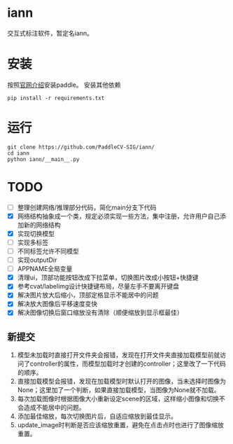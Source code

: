 # iann
交互式标注软件，暂定名iann。

# 安装
按照[官网介绍](https://www.paddlepaddle.org.cn/install/quick)安装paddle。
安装其他依赖
```shell
pip install -r requirements.txt
```

# 运行
```shell
git clone https://github.com/PaddleCV-SIG/iann/
cd iann
python iann/__main__.py
```

# TODO

- [ ] 整理创建网络/推理部分代码，简化main分支下代码
- [x] 网络结构抽象成一个类，规定必须实现一些方法，集中注册，允许用户自己添加新的网络结构
- [x] 实现切换模型
- [ ] 实现多标签
- [ ] 不同标签允许不同模型
- [ ] 实现outputDir
- [ ] APPNAME全局变量
- [x] 清理ui，顶部功能按钮改成下拉菜单，切换图片改成小按钮+快捷键
- [x] 参考cvat/labelimg设计快捷键布局，尽量左手不要离开键盘
- [x] 解决图片放大后缩小，顶部定格显示不能居中的问题
- [x] 解决放大图像后平移速度变快
- [x] 解决图像切换后窗口缩放没有清除（顺便缩放到显示框最佳）

## 新提交

1. 模型未加载时直接打开文件夹会报错，发现在打开文件夹直接加载模型前就访问了controller的属性，而模型加载时才创建的controller；这里改了一下代码的顺序。
2. 直接加载模型会报错，发现在加载模型时默认打开的图像，当未选择时图像为None；这里加了一个判断，如果直接加载模型，当图像为None就不加载。
3. 每次加载图像时根据图像大小重新设定scene的区域，这样缩小图像和切换不会造成不能居中的问题。
4. 添加最佳缩放，每次切换图片后，自适应缩放到最佳显示。
5. update_image时判断是否应该缩放重置，避免在点击点时也进行了图像缩放重置。
